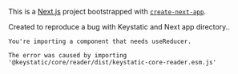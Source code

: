 This is a [Next.js](https://nextjs.org/) project bootstrapped with [`create-next-app`](https://github.com/vercel/next.js/tree/canary/packages/create-next-app).

Created to reproduce a bug with Keystatic and Next app directory..

```
You're importing a component that needs useReducer.

The error was caused by importing '@keystatic/core/reader/dist/keystatic-core-reader.esm.js'
```
